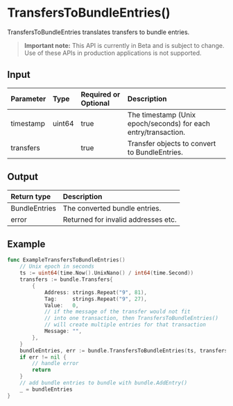 # TransfersToBundleEntries()
TransfersToBundleEntries translates transfers to bundle entries.
> **Important note:** This API is currently in Beta and is subject to change. Use of these APIs in production applications is not supported.


## Input

| Parameter       | Type | Required or Optional | Description |
|:---------------|:--------|:--------| :--------|
| timestamp | uint64 | true | The timestamp (Unix epoch/seconds) for each entry/transaction.  |
| transfers |  | true | Transfer objects to convert to BundleEntries.  |




## Output

| Return type     | Description |
|:---------------|:--------|
| BundleEntries | The converted bundle entries. |
| error | Returned for invalid addresses etc. |




## Example

```go
func ExampleTransfersToBundleEntries() 
	// Unix epoch in seconds
	ts := uint64(time.Now().UnixNano() / int64(time.Second))
	transfers := bundle.Transfers{
		{
			Address: strings.Repeat("9", 81),
			Tag:     strings.Repeat("9", 27),
			Value:   0,
			// if the message of the transfer would not fit
			// into one transaction, then TransfersToBundleEntries()
			// will create multiple entries for that transaction
			Message: "",
		},
	}
	bundleEntries, err := bundle.TransfersToBundleEntries(ts, transfers...)
	if err != nil {
		// handle error
		return
	}
	// add bundle entries to bundle with bundle.AddEntry()
	_ = bundleEntries
}

```
